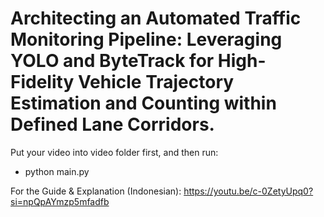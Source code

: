 # Architecting an Automated Traffic Monitoring Pipeline: Leveraging YOLO and ByteTrack for High-Fidelity Vehicle Trajectory Estimation and Counting within Defined Lane Corridors.


Put your video into video folder first, and then run:
- python main.py

For the Guide & Explanation (Indonesian): https://youtu.be/c-0ZetyUpq0?si=npQpAYmzp5mfadfb
